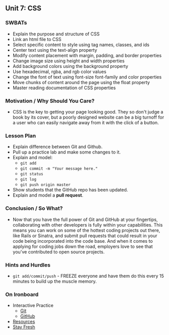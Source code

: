 ## Unit 7: CSS

### SWBATs
+ Explain the purpose and structure of CSS
+ Link an html file to CSS
+ Select specific content to style using tag names, classes, and ids
+ Center text using the text-align property
+ Modify content placement with margin, padding, and border properties
+ Change image size using height and width properties
+ Add background colors using the background property
+ Use hexadecimal, rgba, and rgb color values
+ Change the font of text using font-size font-family and color properties
+ Move chunks of content around the page using the float property
+ Master reading documentation of CSS properties

### Motivation / Why Should You Care?
+ CSS is the key to getting your page looking good. They so don't judge a book by its cover, but a poorly designed website can be a big turnoff for a user who can easily navigate away from it with the click of a button. 

### Lesson Plan
+ Explain difference between Git and Github.
+ Pull up a practice lab and make some changes to it.
+ Explain and model:
  + `git add`
  + `git commit -m "Your message here."`
  + `git status`
  + `git log`
  + `git push origin master`
+ Show students that the GitHub repo has been updated.
+ Explain and model a __pull request__.

### Conclusion / So What?
+ Now that you have the full power of Git and GitHub at your fingertips, collaborating with other developers is fully within your capabilities. This means you can work on some of the hottest coding projects out there, like Rails or Sinatra, and submit pull requests that could result in your code being incorporated into the code base. And when it comes to applying for coding jobs down the road, employers love to see that you've contributed to open source projects.

### Hints and Hurdles
+ `git add/commit/push` - FREEZE everyone and have them do this every 15 minutes to build up the muscle memory.

### On Ironboard
+ Interactive Practice
  + [Git](https://github.com/flatiron-school-curriculum/hs-git-code-along-lab)
  + [GitHub](https://github.com/flatiron-school-curriculum/hs-github-lab)
+ [Resources](https://github.com/flatiron-school-curriculum/hs-git-commit-resources)
+ [Stay Fresh](https://github.com/flatiron-school-curriculum/hs-git-stay-fresh)

